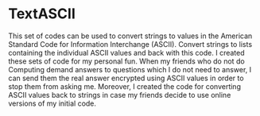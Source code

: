 # TextASCII
This set of codes can be used to convert strings to values in the American Standard Code for Information Interchange (ASCII). Convert strings to lists containing the individual ASCII values and back with this code. I created these sets of code for my personal fun. When my friends who do not do Computing demand answers to questions which I do not need to answer, I can send them the real answer encrypted using ASCII values in order to stop them from asking me. Moreover, I created the code for converting ASCII values back to strings in case my friends decide to use online versions of my initial code.
